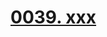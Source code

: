 # [0039. xxx](https://github.com/Tdahuyou/chrome/tree/main/0039.%20xxx)

<!-- region:toc -->

<!-- endregion:toc -->


